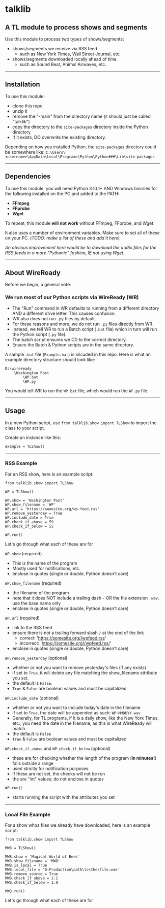 # talklib

## A TL module to process shows and segments

Use this module to process two types of shows/segments:
- shows/segments we receive via RSS feed
    - such as New York Times, Wall Street Journal, etc.
- shows/segments downloaded locally ahead of time
    - such as Sound Beat, Animal Airwaves, etc.

---
## Installation

To use this module: 
- clone this repo 
- unzip it
- remove the "-main" from the directory name (it should just be called "talklib")
- copy the directory to the `site-packages` directory inside the Python directory
- If it exists, DO overwrite the existing directory.

Depending on how you installed Python, the `site-packages` directory could be somewhere like: `C:\Users\<username>\AppData\Local\Programs\Python\Python###\Lib\site-packages`

---

## Dependencies

To use this module, you will need Python 3.10.1+ AND Windows binaries for the following installed on the PC and added to the PATH:

- **FFmpeg**
- **FFprobe**
- **Wget**

To repeat, this module **will not work** without FFmpeg, FFprobe, and Wget.

It also uses a number of environment variables. Make sure to set all of these on your PC. (*TODO: make a list of these and add it here*)


*An obvious improvement here would be to download the audio files for the RSS feeds in a more "Pythonic" fashion, IE not using Wget.*

---

## About WireReady

Before we begin, a general note:

### We run most of our Python scripts via WireReady (WR)
- The "Run" command in WR defaults to running from a different directory AND a different drive letter. This causes confusion.
- WR also does not run `.py` files by default. 
- For these reasons and more, we do not run `.py` files directly from WR.
- Instead, we tell WR to run a Batch script (`.bat` file) which in turn will run the Python script (`.py` file). 
- The batch script ensures we CD to the correct directory.
- Ensure the Batch & Python scripts are in the same directory.

A sample `.bat` file (`Example.bat`) is inlcuded in this repo. Here is what an example directory structure should look like:
````
D:\wireready
    \Washington Post
        \WP.bat
        \WP.py
````
You would tell WR to run the `WP.bat` file, which would run the `WP.py` file.

----

## Usage
In a new Python script, use `from talklib.show import TLShow` to import the class to your script. 

Create an instance like this: 

`example = TLShow()`

----

### RSS Example

For an RSS show, here is an example script:

````
from talklib.show import TLShow

WP = TLShow()

WP.show = 'Washington Post'
WP.show_filename = 'WP'
WP.url = 'https://somesite.org/wp-feed.rss'
WP.remove_yesterday = True
WP.include_date = True
WP.check_if_above = 59
WP.check_if_below = 55

WP.run()
````

Let's go through what each of these are for

`WP.show` (required)
- This is the name of the program
- Mostly used for notifications, etc.
- enclose in quotes (single or double, Python doesn't care)

`WP.show_filename` (required)
- the filename of the program
- note that it does NOT include a trailing dash `-` OR the file extension `.wav`. use the base name only
- enclose in quotes (single or double, Python doesn't care)

`WP.url` (required)
- link to the RSS feed
- ensure there is not a trailing forward slash `/` at the end of the link
    - correct: 'https://somesite.org//wpfeed.rss'
    - incorrect: 'https://somesite.org//wpfeed.rss/'
- enclose in quotes (single or double, Python doesn't care)

`WP.remove_yesterday` (optional)
- whether or not you want to remove yesterday's files (if any exists)
- if set to `True`, it will delete any file matching the show_filename attribute you set.
- the default is `False`. 
- `True` & `False` are boolean values and must be capitalized

`WP.include_date` (optional)
- whether or not you want to include today's date in the filename
- if set to `True`, the date will be appended as such: `WP-MMDDYY.wav`
- Generally, for TL programs, if it is a daily show, like the New York Times, etc., you need the date in the filename, as this is what WireReady will match.
- the default is `False`
- `True` & `False` are boolean values and must be capitalized

`WP.check_if_above` and `WP.check_if_below` (optional)
- these are for checking whether the length of the program (**in minutes!**) falls outside a range
- used strictly for notification purposes
- if these are not set, the checks will not be run
- the are "int" values; do not enclose in quotes

`WP.run()`
- starts running the script with the attributes you set

----
### Local File Example

For a show whos files we already have downloaded, here is an example script:

````
from talklib.show import TLShow

MWB = TLShow()

MWB.show = 'Magical World of Bees'
MWB.show_filename = 'MWB'
MWB.is_local = True
MWB.local_file = 'D:Production\path\to\the\file.wav'
MWB.remove_source = True
MWB.check_if_above = 2.1
MWB.check_if_below = 1.9

MWB.run()
````
Let's go through what each of these are for
